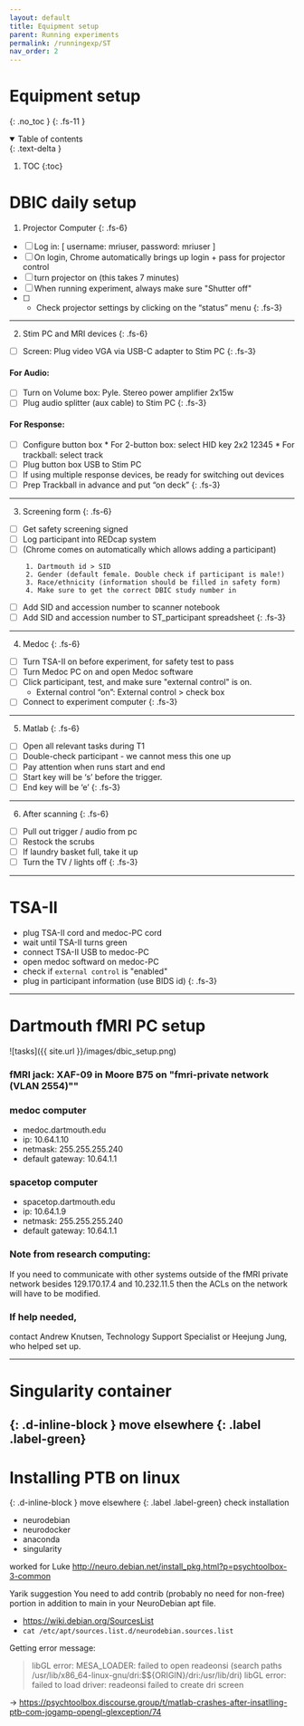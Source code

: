 ```yaml
---
layout: default
title: Equipment setup
parent: Running experiments
permalink: /runningexp/ST
nav_order: 2
---
```


# Equipment setup
{: .no_toc }
{: .fs-11 }


<!-- ## Table of contents
{: .no_toc .text-delta } -->

<details open markdown="block">
  <summary>
    Table of contents
  </summary>
  {: .text-delta }

1. TOC
{:toc}
</details>

# DBIC daily setup

1. Projector Computer
{: .fs-6}

* [ ] Log in: [ username: mriuser, password: mriuser ]
* [ ] On login, Chrome automatically brings up login + pass for projector control
* [ ] turn projector on (this takes 7 minutes)
* [ ] When running experiment, always make sure "Shutter off"
* [ ] + Check projector settings by clicking on the “status” menu
{: .fs-3}

---

2. Stim PC and MRI devices
{: .fs-6}
* [ ] Screen: Plug video VGA via USB-C adapter to Stim PC
{: .fs-3}

#### For Audio:
* [ ] Turn on Volume box: Pyle. Stereo power amplifier 2x15w
* [ ] Plug audio splitter (aux cable) to Stim PC
{: .fs-3}

#### For Response:
* [ ] Configure button box
      * For 2-button box: select HID key 2x2 12345
      * For trackball: select track
* [ ] Plug button box USB to Stim PC
* [ ] If using multiple response devices, be ready for switching out devices
* [ ] Prep Trackball in advance and put “on deck”
{: .fs-3}
---

3. Screening form
{: .fs-6}
* [ ] Get safety screening signed
* [ ] Log participant into REDcap system
* [ ] (Chrome comes on automatically which allows adding a participant)

```
    1. Dartmouth id > SID
    2. Gender (default female. Double check if participant is male!)
    3. Race/ethnicity (information should be filled in safety form)
    4. Make sure to get the correct DBIC study number in
```

* [ ] Add SID and accession number to scanner notebook
* [ ] Add SID and accession number to ST_participant spreadsheet
{: .fs-3}

---

4. Medoc
{: .fs-6}
* [ ] Turn TSA-II on before experiment, for safety test to pass
* [ ] Turn Medoc PC on and open Medoc software
* [ ] Click participant, test, and make sure "external control" is on.
    * External control “on”: External control > check box
* [ ] Connect to experiment computer
{: .fs-3}
---

5. Matlab
{: .fs-6}
* [ ] Open all relevant tasks during T1
* [ ] Double-check participant - we cannot mess this one up
* [ ] Pay attention when runs start and end
* [ ] Start key will be ‘s’ before the trigger.
* [ ] End key will be ‘e’
{: .fs-3}

---

6. After scanning
{: .fs-6}
* [ ] Pull out trigger / audio from pc
* [ ] Restock the scrubs
* [ ] If laundry basket full, take it up
* [ ] Turn the TV / lights off
{: .fs-3}

---


# TSA-II
* plug TSA-II cord and medoc-PC cord
* wait until TSA-II turns green
* connect TSA-II USB to medoc-PC
* open medoc softward on medoc-PC
* check if `external control` is "enabled"
* plug in participant information (use BIDS id)
{: .fs-3}

---

# Dartmouth fMRI PC setup
![tasks]({{ site.url }}/images/dbic_setup.png)

### fMRI jack: XAF-09 in Moore B75 on "fmri-private network (VLAN 2554)""

### medoc computer
* medoc.dartmouth.edu
* ip: 10.64.1.10
* netmask: 255.255.255.240
* default gateway: 10.64.1.1

### spacetop computer
* spacetop.dartmouth.edu
* ip: 10.64.1.9
* netmask: 255.255.255.240
* default gateway: 10.64.1.1

### Note from research computing:
If you need to communicate with other systems outside of the fMRI private network besides 129.170.17.4 and 10.232.11.5 then the ACLs on the network will have to be modified.

### If help needed,
contact Andrew Knutsen, Technology Support Specialist
or Heejung Jung, who helped set up.


---

# Singularity container
{: .d-inline-block }
move elsewhere
{: .label .label-green}
---

# Installing PTB on linux
{: .d-inline-block }
move elsewhere
{: .label .label-green}
check installation
* neurodebian
* neurodocker
* anaconda
* singularity


worked for Luke
 http://neuro.debian.net/install_pkg.html?p=psychtoolbox-3-common

 Yarik suggestion
 You need to add contrib (probably no need for non-free) portion in addition to main in your NeuroDebian apt file.
* https://wiki.debian.org/SourcesList
* `cat /etc/apt/sources.list.d/neurodebian.sources.list`


Getting error message:
> libGL error: MESA_LOADER: failed to open readeonsi (search paths /usr/lib/x86_64-linux-gnu/dri:\$${ORIGIN}/dri:/usr/lib/dri)
libGL error: failed to load driver: readeonsi
failed to create dri screen

-> https://psychtoolbox.discourse.group/t/matlab-crashes-after-insatlling-ptb-com-jogamp-opengl-glexception/74
